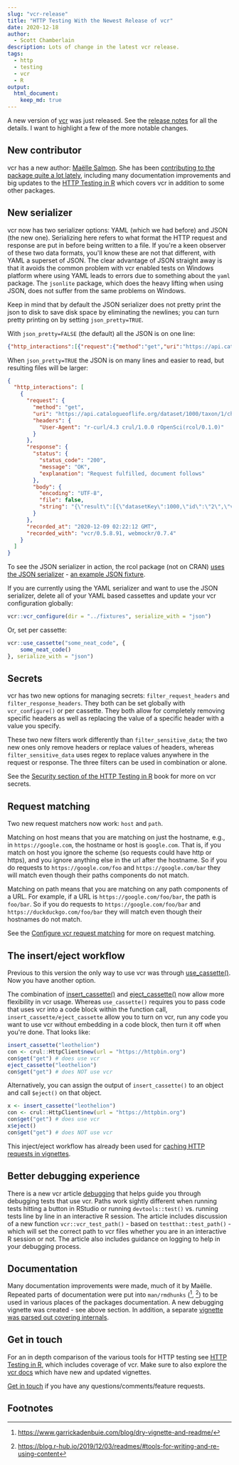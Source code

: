 ```yaml
---
slug: "vcr-release"
title: "HTTP Testing With the Newest Release of vcr"
date: 2020-12-18
author:
  - Scott Chamberlain
description: Lots of change in the latest vcr release.
tags:
  - http
  - testing
  - vcr
  - R
output: 
  html_document:
    keep_md: true
---
```


A new version of [vcr][] was just released. See the [release notes](https://github.com/ropensci/vcr/releases/tag/v0.6.0) for all the details. I want to highlight a few of the more notable changes. 

## New contributor

vcr has a new author: [Maëlle Salmon](/author/ma%C3%ABlle-salmon/). She has been [contributing to the package quite a lot lately](https://github.com/ropensci/vcr/graphs/contributors), including many documentation improvements and big updates to the [HTTP Testing in R][book] which covers vcr in addition to some other packages.

## New serializer

vcr now has two serializer options: YAML (which we had before) and JSON (the new one). Serializing here refers to what format the HTTP request and response are put in before being written to a file. If you're a keen observer of these two data formats, you'll know these are not that different, with YAML a superset of JSON. The clear advantage of JSON straight away is that it avoids the common problem with vcr enabled tests on Windows platform where using YAML leads to errors due to something about the `yaml` package. The `jsonlite` package, which does the heavy lifting when using JSON, does not suffer from the same problems on Windows.

Keep in mind that by default the JSON serializer does not pretty print the json to disk to save disk space by eliminating the newlines; you can turn pretty printing on by setting `json_pretty=TRUE`.

With `json_pretty=FALSE` (the default) all the JSON is on one line:

```json
{"http_interactions":[{"request":{"method":"get","uri":"https://api.catalogueoflife.org/dataset/1000/taxon/1/children","headers":{"User-Agent":"r-curl/4.3 crul/1.0.0 rOpenSci(rcol/0.1.0)"}},"response":{"status":{"status_code":"200","message":"OK","explanation":"Request fulfilled, document follows"},"body":{"encoding":"UTF-8","file":false,"string":"{\"result\":[{\"datasetKey\":1000,\"id\":\"2\",\"verbatimKey\":856}"}},"recorded_at":"2020-12-09 02:22:12 GMT","recorded_with":"vcr/0.5.8.91, webmockr/0.7.4"}]}
```

When `json_pretty=TRUE` the JSON is on many lines and easier to read, but resulting files will be larger:

```json
{
  "http_interactions": [
    {
      "request": {
        "method": "get",
        "uri": "https://api.catalogueoflife.org/dataset/1000/taxon/1/children",
        "headers": {
          "User-Agent": "r-curl/4.3 crul/1.0.0 rOpenSci(rcol/0.1.0)"
        }
      },
      "response": {
        "status": {
          "status_code": "200",
          "message": "OK",
          "explanation": "Request fulfilled, document follows"
        },
        "body": {
          "encoding": "UTF-8",
          "file": false,
          "string": "{\"result\":[{\"datasetKey\":1000,\"id\":\"2\",\"verbatimKey\":856}"
        }
      },
      "recorded_at": "2020-12-09 02:22:12 GMT",
      "recorded_with": "vcr/0.5.8.91, webmockr/0.7.4"
    }
  ]
}
```

To see the JSON serializer in action, the rcol package (not on CRAN) [uses the JSON serializer](https://github.com/ropensci/rcol/blob/master/tests/testthat/helper-rcol.R#L2) - [an example JSON fixture](https://github.com/ropensci/rcol/blob/master/tests/fixtures/cp_children.json).

If you are currently using the YAML serializer and want to use the JSON serializer, delete all of your YAML based cassettes and update your vcr configuration globally:

```r
vcr::vcr_configure(dir = "../fixtures", serialize_with = "json")
```

Or, set per cassette:

```r
vcr::use_cassette("some_neat_code", {
    some_neat_code()
}, serialize_with = "json")
```

## Secrets

vcr has two new options for managing secrets: `filter_request_headers` and `filter_response_headers`. They both can be set globally with `vcr_configure()` or per cassette. They both allow for completely removing specific headers as well as replacing the value of a specific header with a value you specify.

These two new filters work differently than `filter_sensitive_data`; the two new ones only remove headers or replace values of headers, whereas `filter_sensitive_data` uses regex to replace values anywhere in the request or response. The three filters can be used in combination or alone.

See the [Security section of the HTTP Testing in R](https://books.ropensci.org/http-testing/vcr-security.html) book for more on vcr secrets.

## Request matching

Two new request matchers now work: `host` and `path`.

Matching on host means that you are matching on just the hostname, e.g., in `https://google.com`, the hostname or host is `google.com`. That is, if you match on host you ignore the scheme (so requests could have http or https), and you ignore anything else in the url after the hostname. So if you do requests to `https://google.com/foo` and `https://google.com/bar` they will match even though their paths components do not match.

Matching on path means that you are matching on any path components of a URL. For example, if a URL is `https://google.com/foo/bar`, the path is `foo/bar`. So if you do requests to `https://google.com/foo/bar` and `https://duckduckgo.com/foo/bar` they will match even though their hostnames do not match.

See the [Configure vcr request matching](https://docs.ropensci.org/vcr/articles/request_matching) for more on request matching.

## The insert/eject workflow

Previous to this version the only way to use vcr was through [use_cassette()](https://docs.ropensci.org/vcr/reference/use_cassette). Now you have another option. 

The combination of [insert_cassette()](https://docs.ropensci.org/vcr/reference/insert_cassette) and [eject_cassette()](https://docs.ropensci.org/vcr/reference/eject_cassette) now allow more flexibility in vcr usage. Whereas `use_cassette()` requires you to pass code that uses vcr into a code block within the function call, `insert_cassette/eject_cassette` allow you to turn on vcr, run any code you want to use vcr without embedding in a code block, then turn it off when you're done. That looks like:

```r
insert_cassette("leothelion")
con <- crul::HttpClient$new(url = "https://httpbin.org")
con$get("get") # does use vcr
eject_cassette("leothelion")
con$get("get") # does NOT use vcr
```

Alternatively, you can assign the output of `insert_cassette()` to an object and call `$eject()` on that object.

```r
x <- insert_cassette("leothelion")
con <- crul::HttpClient$new(url = "https://httpbin.org")
con$get("get") # does use vcr
x$eject()
con$get("get") # does NOT use vcr
```

This inject/eject workflow has already been used for [caching HTTP requests in vignettes](https://github.com/ropensci/vcr/issues/150).

## Better debugging experience

There is a new vcr article [debugging](https://docs.ropensci.org/vcr/articles/debugging) that helps guide you through debugging tests that use vcr. Paths work sightly different when running tests hitting a button in RStudio or running `devtools::test()` vs. running tests line by line in an interactive R session. The article includes discussion of a new function `vcr::vcr_test_path()` - based on `testthat::test_path()` - which will set the correct path to vcr files whether you are in an interactive R session or not. The article also includes guidance on logging to help in your debugging process.

## Documentation

Many documentation improvements were made, much of it by Maëlle. Repeated parts of documentation were put into `man/rmdhunks` ([^1], [^2]) to be used in various places of the packages documentation. A new debugging vignette was created - see above section. In addition, a separate [vignette was parsed out covering internals](https://docs.ropensci.org/vcr/articles/internals).

## Get in touch

For an in depth comparison of the various tools for HTTP testing see [HTTP Testing in R][book], which includes coverage of vcr. Make sure to also explore the [vcr docs][vcrdocs] which have new and updated vignettes.

[Get in touch](https://github.com/ropensci/vcr/issues/) if you have any questions/comments/feature requests.

## Footnotes

[^1]: https://www.garrickadenbuie.com/blog/dry-vignette-and-readme/
[^2]: https://blog.r-hub.io/2019/12/03/readmes/#tools-for-writing-and-re-using-content


[vcr]: https://github.com/ropensci/vcr/
[vcrdocs]: https://docs.ropensci.org/vcr/
[book]: https://books.ropensci.org/http-testing/
